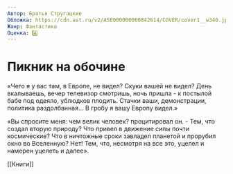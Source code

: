 ```yaml
---
Автор: Братья Стругацкие
Обложка: https://cdn.ast.ru/v2/ASE000000000842614/COVER/cover1__w340.jpg
Жанр: Фантастика
Оценка: 4️⃣ 
---
```


# Пикник на обочине

«Чего я у вас там, в Европе, не видел? Скуки вашей не видел? День вкалываешь, вечер телевизор смотришь, ночь пришла - к постылой бабе под одеяло, ублюдков плодить. Стачки ваши, демонстрации, политика раздолбанная... В гробу я вашу Европу видел.»

«Вы спросите меня: чем велик человек? процитировал он. - Тем, что создал вторую природу? Что привел в движение силы почти космические? Что в ничтожные сроки завладел планетой и прорубил окно во Вселенную? Нет! Тем, что, несмотря на все это, уцелел и намерен уцелеть и далее».

[[Книги]]